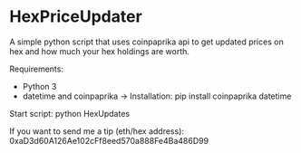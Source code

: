 # HexPriceUpdater
A simple python script that uses coinpaprika api to get updated prices on hex and how much your hex holdings are worth. 

Requirements:
- Python 3
- datetime and coinpaprika -> Installation: pip install coinpaprika datetime

Start script: python HexUpdates




If you want to send me a tip (eth/hex address): 0xaD3d60A126Ae102cFf8eed570a888Fe4Ba486D99
